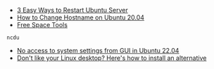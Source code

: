 - [3 Easy Ways to Restart Ubuntu Server](https://linuxhandbook.com/restart-ubuntu-server/)
- [How to Change Hostname on Ubuntu 20.04](https://phoenixnap.com/kb/ubuntu-20-04-change-hostname)
- [Free Space Tools](https://askubuntu.com/questions/73160/how-do-i-find-the-amount-of-free-space-on-my-hard-drive)
```
ncdu
```
- [No access to system settings from GUI in Ubuntu 22.04](https://askubuntu.com/questions/1464364/no-access-to-system-settings-from-gui-in-ubuntu-22-04)
- [Don't like your Linux desktop? Here's how to install an alternative](https://www.zdnet.com/article/dont-like-your-linux-desktop-heres-how-to-install-an-alternative/)
